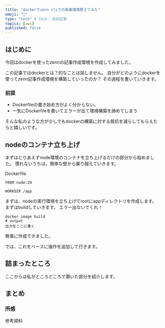 ```yaml
---
title: "dockerでzenn cliでの執筆環境整えてみた"
emoji: "🎉"
type: "tech" # tech: 技術記事
topics: [aws]
published: false
---
```

## はじめに
今回はdockerを使ったzennの記事作成環境を作成してみました。

この記事ではdockerとは？的なことは話しません。
自分がどのようにdockerを使ってzenn記事作成環境を構築していったのか？
その過程を書いていきます。

### 前提
- Dockerfileの書き始め方がよく分からない。
- 一気にDockerfileを書いてエラーが出て環境構築を諦めてしまう

そんな私のような方が少しでもdockerの構築に対する抵抗を減らしてもらえたらと嬉しいです。

## nodeのコンテナ立ち上げ
まずはとりあえずnode環境のコンテナを立ち上げるだけの部分から始めました。
慣れないうちは、簡単な壁から乗り越えていきます。

Dockerfile
```bash:Dockerfile
FROM node:20

WORKDIR /app
```
まずは、nodeの実行環境を立ち上げてrootにappディレクトリを作成します。
まずはbuildしていきます。
エラー出ないでくれ！

```terminal:terminal
docker image build 
# output
出力をここに書く
```
無事に作成できました。

では、これをベースに操作を追加して行きます。

## 詰まったところ
ここからは私がところどころで躓いた部分を紹介します。
### 

## まとめ
### 所感
参考資料
